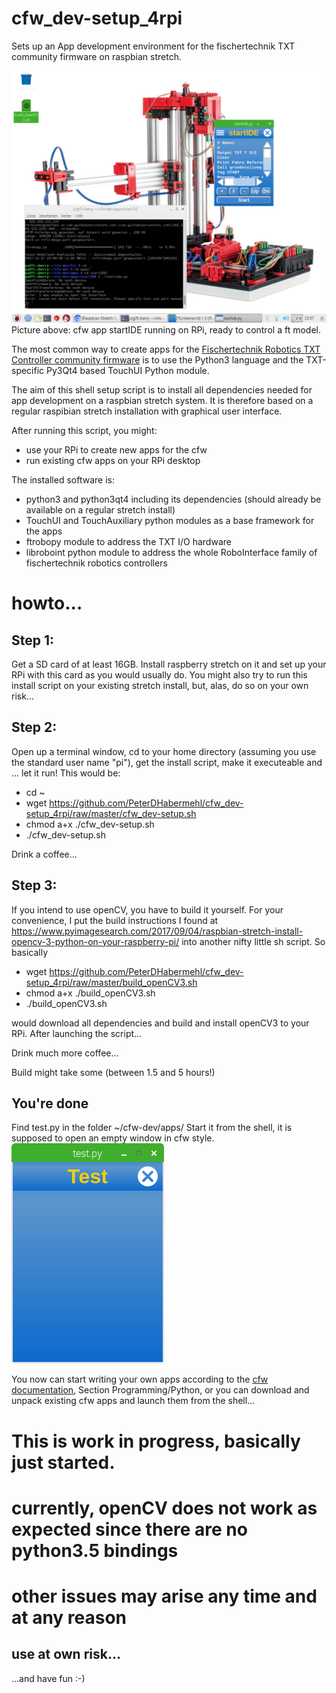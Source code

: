 # cfw_dev-setup_4rpi

Sets up an App development environment for the fischertechnik TXT community firmware on raspbian stretch.


![cfw app startIDE running on RPi, ready to control a ft model](https://github.com/PeterDHabermehl/cfw_dev-setup_4rpi/raw/master/img/startIDEonRPi.png)
Picture above: cfw app startIDE running on RPi, ready to control a ft model.

The most common way to create apps for the [Fischertechnik Robotics TXT Controller community firmware](http://cfw.ftcommunity.de/) is to use the Python3 language and the TXT-specific Py3Qt4 based TouchUI Python module.

The aim of this shell setup script is to install all dependencies needed for app development on a raspbian stretch system. It is therefore based on a regular raspibian stretch installation with graphical user interface.

After running this script, you might:
- use your RPi to create new apps for the cfw
- run existing cfw apps on your RPi desktop

The installed software is:

- python3 and python3qt4 including its dependencies (should already be available on a regular stretch install)
- TouchUI and TouchAuxiliary python modules as a base framework for the apps
- ftrobopy module to address the TXT I/O hardware
- libroboint python module to address the whole RoboInterface family of fischertechnik robotics controllers

# howto...
## Step 1:
Get a SD card of at least 16GB. Install raspberry stretch on it and set up your RPi with this card as you would usually do. You might also try to run this install script on your existing stretch install, but, alas, do so on your own risk...

## Step 2:
Open up a terminal window, cd to your home directory (assuming you use the standard user name "pi"), get the install script, make it executeable and ... let it run!
This would be:

- cd ~
- wget https://github.com/PeterDHabermehl/cfw_dev-setup_4rpi/raw/master/cfw_dev-setup.sh
- chmod a+x ./cfw_dev-setup.sh
- ./cfw_dev-setup.sh

Drink a coffee...

## Step 3:
If you intend to use openCV, you have to build it yourself. For your convenience, I put the build instructions I found at
https://www.pyimagesearch.com/2017/09/04/raspbian-stretch-install-opencv-3-python-on-your-raspberry-pi/
into another nifty little sh script. So basically

- wget https://github.com/PeterDHabermehl/cfw_dev-setup_4rpi/raw/master/build_openCV3.sh
- chmod a+x ./build_openCV3.sh
- ./build_openCV3.sh

would download all dependencies and build and install openCV3 to your RPi. After launching the script...

Drink much more coffee...

Build might take some (between 1.5 and 5 hours!)

## You're done
Find test.py in the folder ~/cfw-dev/apps/ 
Start it from the shell, it is supposed to open an empty window in cfw style.
![test.py](https://github.com/PeterDHabermehl/cfw_dev-setup_4rpi/raw/master/img/test.py.png)

You now can start writing your own apps according to the [cfw documentation](http://cfw.ftcommunity.de/), Section Programming/Python, or you can download and unpack existing cfw apps and launch them from the shell...


# This is work in progress, basically just started.
# currently, openCV does not work as expected since there are no python3.5 bindings
# other issues may arise any time and at any reason

## use at own risk...
...and have fun :-)
